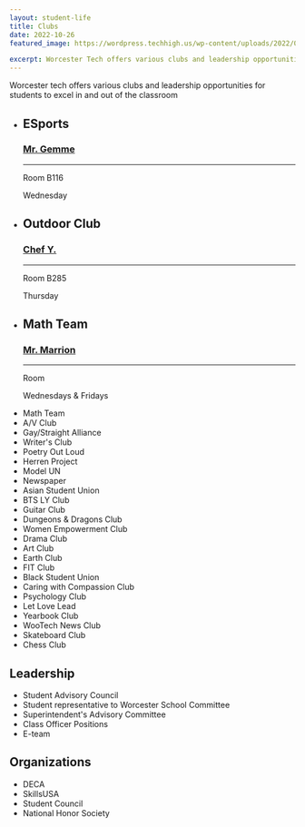 ```yaml
---
layout: student-life
title: Clubs
date: 2022-10-26
featured_image: https://wordpress.techhigh.us/wp-content/uploads/2022/04/lucas-santos-XIIsv6AshJY-unsplash-1.jpg

excerpt: Worcester Tech offers various clubs and leadership opportunities for students to excel in and outside of the classroom.
---
```

Worcester tech offers various clubs and leadership opportunities for students to excel in and out of the classroom
<div class="card clubs_list" markdown="1">

- ## ESports
  ### [Mr. Gemme](mailto:gemmem@worcesterschools.net)
  ---

  Room B116

  Wednesday 

- ## Outdoor Club
  ### [Chef Y.](mailto:)
  ---
  
  Room B285

  Thursday 

- ## Math Team
  ### [Mr. Marrion](mailto:)
  ---
  
  Room 

  Wednesdays & Fridays 
</div>
    
- Math Team 
- A/V Club
- Gay/Straight Alliance
- Writer's Club
- Poetry Out Loud
- Herren Project
- Model UN
- Newspaper
- Asian Student Union
- BTS LY Club
- Guitar Club
- Dungeons & Dragons Club
- Women Empowerment Club
- Drama Club
- Art Club
- Earth Club
- FIT Club
- Black Student Union
- Caring with Compassion Club
- Psychology Club
- Let Love Lead
- Yearbook Club
- WooTech News Club
- Skateboard Club
- Chess Club




## Leadership
- Student Advisory Council
- Student representative to Worcester School Committee 
- Superintendent's Advisory Committee
- Class Officer Positions 
- E-team

## Organizations

- DECA
- SkillsUSA
- Student Council
- National Honor Society